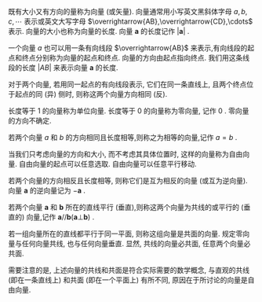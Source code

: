 既有大小又有方向的量称为向量 (或矢量). 向量通常用小写英文黑斜体字母 $a, b, c,\cdots$ 表示或英文大写字母 $\overrightarrow{AB},\overrightarrow{CD},\cdots$ 表示. 向量的大小也称为向量的长度. 向量 $\mathbf{a}$ 的长度记作 $\left| \mathbf{a}\right|$ .

一个向量 $a$ 也可以用一条有向线段 $\overrightarrow{AB}$ 来表示,有向线段的起点和终点分别称为向量的起点和终点. 向量的方向由起点指向终点. 我们用这条线段的长度 $\left| {AB}\right|$ 来表示向量 $\mathbf{a}$ 的长度.

对于两个向量, 若用同一起点的有向线段表示, 它们在同一条直线上, 且两个终点位于起点的同 (异) 侧时, 则称这两个向量方向相同 (反).

长度等于 1 的向量称为单位向量. 长度等于 0 的向量称为零向量, 记作 0 . 零向量的方向不确定.

若两个向量 $a$ 和 $b$ 的方向相同且长度相等,则称之为相等的向量,记作 $a = b$ .

当我们只考虑向量的方向和大小, 而不考虑其具体位置时, 这样的向量称为自由向量. 自由向量的起点可以任意选取. 自由向量可以任意平行移动.

若两个向量的方向相反且长度相等, 则称它们是互为相反的向量 (或互为逆向量). 向量 $\mathbf{a}$ 的逆向量记为 $- \mathbf{a}$ .

若两个向量 $\mathbf{a}$ 和 $\mathbf{b}$ 所在的直线平行 (垂直),则称这两个向量为共线的或平行的 (垂直的) 向量,记作 $\mathbf{a}//\mathbf{b}\left( {\mathbf{a} \bot \mathbf{b}}\right)$ .

若一组向量所在的直线都平行于同一平面, 则称这组向量是共面的向量. 规定零向量与任何向量共线, 也与任何向量垂直. 显然, 共线的向量必共面, 任意两个向量必共面.

需要注意的是, 上述向量的共线和共面是符合实际需要的数学概念, 与直观的共线 (即在一条直线上) 和共面 (即在一个平面上) 有所不同, 原因在于所讨论的向量是自由向量.